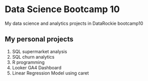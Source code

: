 # Data Science Bootcamp 10
My data science and analytics projects in DataRockie bootcamp10

## My personal projects

1. SQL supermarket analysis
2. SQL churn analytics
3. R programming
4. Looker GA4 Dashboard
5. Linear Regression Model using caret
